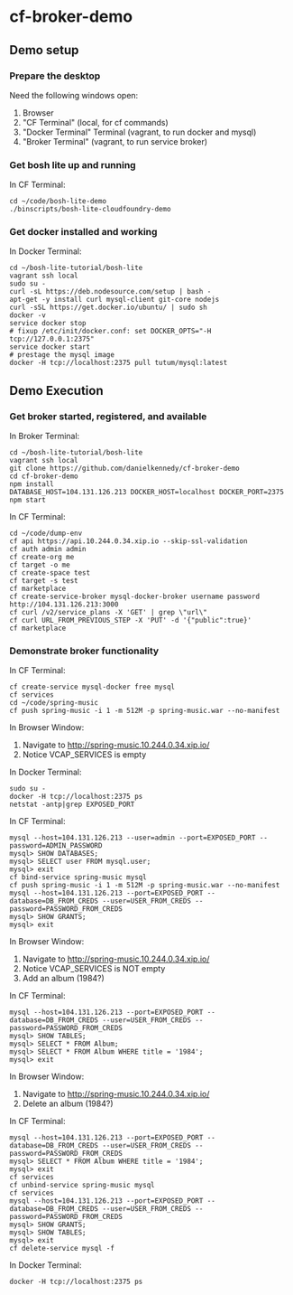 cf-broker-demo
==============
## Demo setup

### Prepare the desktop

Need the following windows open:
 1. Browser
 1. "CF Terminal" (local, for cf commands)
 1. "Docker Terminal" Terminal (vagrant, to run docker and mysql)
 1. "Broker Terminal" (vagrant, to run service broker)

### Get bosh lite up and running

In CF Terminal:
```
cd ~/code/bosh-lite-demo
./binscripts/bosh-lite-cloudfoundry-demo
```

### Get docker installed and working
In Docker Terminal:
```
cd ~/bosh-lite-tutorial/bosh-lite
vagrant ssh local
sudo su -
curl -sL https://deb.nodesource.com/setup | bash -
apt-get -y install curl mysql-client git-core nodejs
curl -sSL https://get.docker.io/ubuntu/ | sudo sh
docker -v
service docker stop
# fixup /etc/init/docker.conf: set DOCKER_OPTS="-H tcp://127.0.0.1:2375"
service docker start
# prestage the mysql image
docker -H tcp://localhost:2375 pull tutum/mysql:latest
```

## Demo Execution

### Get broker started, registered, and available

In Broker Terminal:
```
cd ~/bosh-lite-tutorial/bosh-lite
vagrant ssh local
git clone https://github.com/danielkennedy/cf-broker-demo
cd cf-broker-demo
npm install
DATABASE_HOST=104.131.126.213 DOCKER_HOST=localhost DOCKER_PORT=2375 npm start
```

In CF Terminal:
```
cd ~/code/dump-env
cf api https://api.10.244.0.34.xip.io --skip-ssl-validation
cf auth admin admin
cf create-org me
cf target -o me
cf create-space test
cf target -s test
cf marketplace
cf create-service-broker mysql-docker-broker username password http://104.131.126.213:3000
cf curl /v2/service_plans -X 'GET' | grep \"url\"
cf curl URL_FROM_PREVIOUS_STEP -X 'PUT' -d '{"public":true}'
cf marketplace
```

### Demonstrate broker functionality

In CF Terminal:
```
cf create-service mysql-docker free mysql
cf services
cd ~/code/spring-music
cf push spring-music -i 1 -m 512M -p spring-music.war --no-manifest
```

In Browser Window:

 1. Navigate to http://spring-music.10.244.0.34.xip.io/
 1. Notice VCAP_SERVICES is empty

In Docker Terminal:
```
sudo su -
docker -H tcp://localhost:2375 ps
netstat -antp|grep EXPOSED_PORT
```

In CF Terminal:
```
mysql --host=104.131.126.213 --user=admin --port=EXPOSED_PORT --password=ADMIN_PASSWORD
mysql> SHOW DATABASES;
mysql> SELECT user FROM mysql.user;
mysql> exit
cf bind-service spring-music mysql
cf push spring-music -i 1 -m 512M -p spring-music.war --no-manifest
mysql --host=104.131.126.213 --port=EXPOSED_PORT --database=DB_FROM_CREDS --user=USER_FROM_CREDS --password=PASSWORD_FROM_CREDS
mysql> SHOW GRANTS;
mysql> exit
```

In Browser Window:

 1. Navigate to http://spring-music.10.244.0.34.xip.io/
 1. Notice VCAP_SERVICES is NOT empty
 1. Add an album (1984?)

In CF Terminal:
```
mysql --host=104.131.126.213 --port=EXPOSED_PORT --database=DB_FROM_CREDS --user=USER_FROM_CREDS --password=PASSWORD_FROM_CREDS
mysql> SHOW TABLES;
mysql> SELECT * FROM Album;
mysql> SELECT * FROM Album WHERE title = '1984';
mysql> exit
```

In Browser Window:

 1. Navigate to http://spring-music.10.244.0.34.xip.io/
 1. Delete an album (1984?)

In CF Terminal:
```
mysql --host=104.131.126.213 --port=EXPOSED_PORT --database=DB_FROM_CREDS --user=USER_FROM_CREDS --password=PASSWORD_FROM_CREDS
mysql> SELECT * FROM Album WHERE title = '1984';
mysql> exit
cf services
cf unbind-service spring-music mysql
cf services
mysql --host=104.131.126.213 --port=EXPOSED_PORT --database=DB_FROM_CREDS --user=USER_FROM_CREDS --password=PASSWORD_FROM_CREDS
mysql> SHOW GRANTS;
mysql> SHOW TABLES;
mysql> exit
cf delete-service mysql -f
```

In Docker Terminal:
```
docker -H tcp://localhost:2375 ps
```
